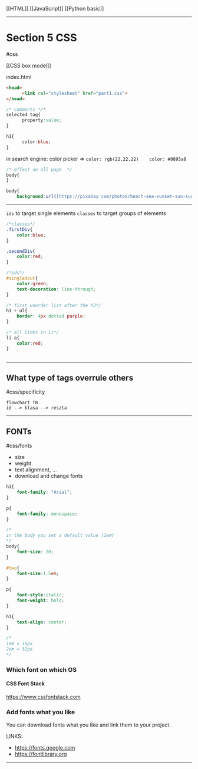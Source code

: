 [[HTML]]
[[JavaScript]]
[[Python basic]]

---

# Section 5 CSS
#css

[[CSS box model]]


index.html
```html
<head>  
      <link rel="stylesheet" href="part1.css">  
</head>
```

```css
/* comments */*
selected tag{  
      property:value;  
}  

h1{  
      color:blue;  
}

```
in search engine: color picker =>
`color: rgb(22,22,22)    color: #0895a8`

```css
/* effect an all page  */
body{  
}  

body{  
	background:url([https://pixabay.com/photos/beach-sea-sunset-sun-sunlight-1751455](https://pixabay.com/photos/beach-sea-sunset-sun-sunlight-1751455 "https://pixabay.com/photos/beach-sea-sunset-sun-sunlight-1751455"));
```
---
`ids` to target single elements
`classes` to target groups of elements


```css
/*classes*/
.firstDiv{
	color:blue;
}

.secondDiv{
	color:red;
}

/*ids*/
#singledout{
	color:green;
	text-decoration: line-through;
}

/* first unorder list after the h3*/
h3 + ul{
	border: 4px dotted purple;
}

/* all links in li*/
li a{
	color:red;
}



```


---

## What type of tags overrule others
#css/specificity
```mermaid
flowchart TB
id --> klasa --> reszta
```

---

## FONTs
#css/fonts

- size
- weight
- text alignment, ...
- download and change fonts


```css
h1{
	font-family: "Arial";
}

p{
	font-family: monospace;
}

/*
in the body you set a default value (1em)
*/
body{
	font-size: 20;
}

#two{
	font-size:1.5em;
}

p{
	font-style:italic;
	font-weight: bold;
}

h1{
	text-align: center;
}

/*
1em = 16px
2em = 32px
*/

```



### Which font on which OS
#### CSS Font Stack
https://www.cssfontstack.com


### Add fonts what you like
You can download fonts what you like and link them to your project.

LINKS:
- https://fonts.google.com
- https://fontlibrary.org


---




